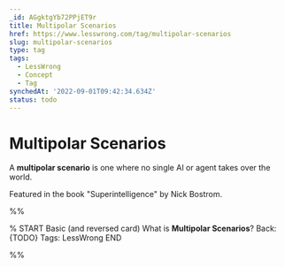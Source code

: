 ```yaml
---
_id: AGgktgYb72PPjET9r
title: Multipolar Scenarios
href: https://www.lesswrong.com/tag/multipolar-scenarios
slug: multipolar-scenarios
type: tag
tags:
  - LessWrong
  - Concept
  - Tag
synchedAt: '2022-09-01T09:42:34.634Z'
status: todo
---
```


# Multipolar Scenarios

A **multipolar scenario** is one where no single AI or agent takes over the world.

Featured in the book "Superintelligence" by Nick Bostrom.


%%

% START
Basic (and reversed card)
What is **Multipolar Scenarios**?
Back: {TODO}
Tags: LessWrong
END
<!--ID: 1663156988560-->


%%
	
